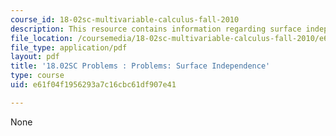 ```yaml
---
course_id: 18-02sc-multivariable-calculus-fall-2010
description: This resource contains information regarding surface independence.
file_location: /coursemedia/18-02sc-multivariable-calculus-fall-2010/e61f04f1956293a7c16cbc61df907e41_MIT18_02SC_pb_95_quest.pdf
file_type: application/pdf
layout: pdf
title: '18.02SC Problems : Problems: Surface Independence'
type: course
uid: e61f04f1956293a7c16cbc61df907e41

---
```

None
